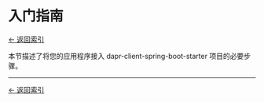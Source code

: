 # 入门指南

[<- 返回索引](../index.md)

本节描述了将您的应用程序接入 dapr-client-spring-boot-starter 项目的必要步骤。


----------

[<- 返回索引](../index.md)
